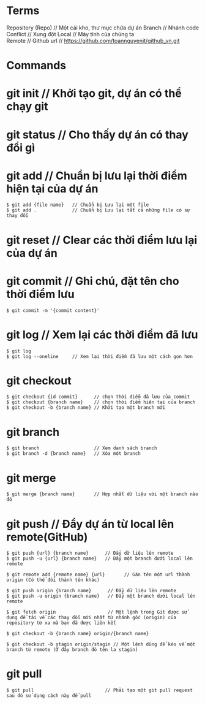 # Terms

Repository (Repo) // Một cái kho, thư mục chứa dự án
Branch // Nhánh code
Conflict // Xung đột
Local // Máy tính của chúng ta  
Remote // Github
url // https://github.com/toannguyenit/github_vn.git

# Commands

# git init // Khởi tạo git, dự án có thể chạy git

# git status // Cho thấy dự án có thay đổi gì

# git add // Chuẩn bị lưu lại thời điểm hiện tại của dự án

    $ git add {file name}   // Chuẩn bị Lưu lại một file
    $ git add .             // Chuẩn bị Lưu lại tất cả những file có sự thay đổi

# git reset // Clear các thời điểm lưu lại của dự án

# git commit // Ghi chú, đặt tên cho thời điểm lưu

    $ git commit -m '{commit content}'

# git log // Xem lại các thời điểm đã lưu

    $ git log
    $ git log --oneline     // Xem lại thời điểm đã lưu một cách gọn hơn

# git checkout

    $ git checkout {id commit}      // chọn thời điểm đã lưu của commit
    $ git checkout {branch name}    // chọn thời điểm hiện tại của branch
    $ git checkout -b {branch name} // Khởi tạo một branch mới

# git branch

    $ git branch                    // Xem danh sách branch
    $ git branch -d {branch name}   // Xóa một branch

# git merge

    $ git merge {branch name}       // Hợp nhất dữ liệu với một branch nào đó

# git push // Đẩy dự án từ local lên remote(GitHub)

    $ git push {url} {branch name}      // Đẩy dữ liệu lên remote
    $ git push -u {url} {branch name}   // Đẩy một branch dưới local lên remote

    $ git remote add {remote name} {url}       // Gán tên một url thành origin (Có thể đổi thành tên khác)

    $ git push origin {branch name}      // Đẩy dữ liệu lên remote
    $ git push -u origin {branch name}   // Đẩy một branch dưới local lên remote

    $ git fetch origin                   // Một lệnh trong Git được sử dụng để tải về các thay đổi mới nhất từ nhánh gốc (origin) của repository từ xa mà bạn đã được liên kết

    $ git checkout -b {branch name} origin/{branch name}

    $ git checkout -b stagin origin/stagin // Một lệnh dùng để kéo về một branch từ remote (Ở đây branch đó tên la stagin)

# git pull
    $ git pull                          // Phải tạo một git pull request sau đó sử dụng cách này để pull